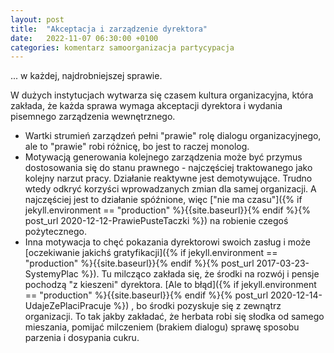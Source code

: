 ```yaml
---
layout: post
title:  "Akceptacja i zarządzenie dyrektora"
date:   2022-11-07 06:30:00 +0100
categories: komentarz samoorganizacja partycypacja
---
```


... w każdej, najdrobniejszej sprawie.

W dużych instytucjach wytwarza się czasem kultura organizacyjna, która zakłada, że każda sprawa wymaga akceptacji dyrektora i wydania pisemnego zarządzenia wewnętrznego.

* Wartki strumień zarządzeń pełni "prawie" rolę dialogu organizacyjnego, ale to "prawie" robi różnicę, bo jest to raczej monolog.
* Motywacją generowania kolejnego zarządzenia może być przymus dostosowania się do stanu prawnego - najczęściej traktowanego jako kolejny narzut pracy. Działanie reaktywne jest demotywujące. Trudno wtedy odkryć korzyści wprowadzanych zmian dla samej organizacji. A najczęściej jest to działanie spóźnione, więc 
["nie ma czasu"]({% if jekyll.environment == "production" %}{{site.baseurl}}{% endif %}{% post_url 2020-12-12-PrawiePusteTaczki %})
 na robienie czegoś pożytecznego.
* Inna motywacja to chęć pokazania dyrektorowi swoich zasług i może [oczekiwanie jakichś gratyfikacji]({% if jekyll.environment == "production" %}{{site.baseurl}}{% endif %}{% post_url 2017-03-23-SystemyPlac %}). Tu milcząco zakłada się, że środki na rozwój i pensje pochodzą "z kieszeni" dyrektora. 
[Ale to błąd]({% if jekyll.environment == "production" %}{{site.baseurl}}{% endif %}{% post_url 2020-12-14-UdajeZePlaciPracuje %})
, bo środki pozyskuje się z zewnątrz organizacji. To tak jakby zakładać, że herbata robi się słodka od samego mieszania, pomijać milczeniem (brakiem dialogu) sprawę sposobu parzenia i dosypania cukru.
